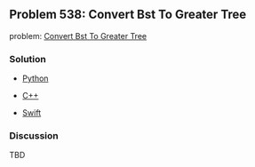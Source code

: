 ## Problem 538: Convert Bst To Greater Tree

problem: [Convert Bst To Greater Tree](https://leetcode.com/problems/convert-bst-to-greater-tree/)

### Solution

- [Python](../python/problem538.py)

- [C++](../cpp/problem538.cpp)

- [Swift](../swift/problem538.swift)

### Discussion

TBD

